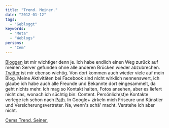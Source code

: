 ```yaml
---
title: "Trend. Meiner."
date: "2012-01-12"
tags:
  - "Gebloggt"
keywords:
  - "Meta"
  - "Weblogs"
persons:
  - "Cem"
---
```


[Bloggen](/codecandies) ist mir wichtiger denn je. Ich habe endlich einen Weg zurück auf meinen Server gefunden ohne alle anderen Brücken wieder abzubrechen. [Twitter](http://twitter.com/nicobruenjes) ist mir ebenso wichtig. Von dort kommen auch wieder viele auf mein Blog. Meine Aktivitäten bei Facebook sind nicht wirklich nennenswert, ich glaube ich habe auch alle Freunde und Bekannte dort eingesammelt, da geht nichts mehr. Ich mag so Kontakt halten, Fotos ansehen, aber es liefert nicht das, wonach ich süchtig bin: Content. Persönlich(st)e Kontakte verlege ich schon nach [Path](/codecandies/2012/01/06/path/). In Google+ zirkeln mich Friseure und Künstler und Versicherungsvertreter. Na, wenn's schä' macht. Verstehe ich aber nicht.

[Cems Trend. Seiner.](http://sprechblase.wordpress.com/2012/01/11/trend-meiner/)

